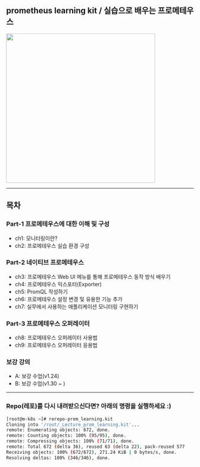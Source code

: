 ## prometheus learning kit / 실습으로 배우는 프로메테우스

<a href="https://inf.run/2qXU">
<img src="https://user-images.githubusercontent.com/29163931/189245493-17c284e8-3cfc-42bf-8cf4-9697250baed8.png" width="400">
</a>

***
## 목차
### Part-1 프로메테우스에 대한 이해 및 구성
- ch1: 모니터링이란?
- ch2: 프로메테우스 실습 환경 구성 
### Part-2 네이티브 프로메테우스     
- ch3: 프로메테우스 Web UI 메뉴를 통해 프로메테우스 동작 방식 배우기 
- ch4: 프로메테우스 익스포터(Exporter) 
- ch5: PromQL 작성하기 
- ch6: 프로메테우스 설정 변경 및 유용한 기능 추가
- ch7: 실무에서 사용하는 애플리케이션 모니터링 구현하기  
### Part-3 프로메테우스 오퍼레이터  
- ch8: 프로메테우스 오퍼레이터 사용법 
- ch9: 프로메테우스 오퍼레이터 응용법 

### 보강 강의 
- A: 보강 수업(v1.24)
- B: 보강 수업(v1.30 ~ ) 

***
### Repo(레포)를 다시 내려받으신다면? 아래의 명령을 실행하세요 :) 
```bash 
[root@m-k8s ~]# rerepo-prom_learning.kit
Cloning into '/root/_Lecture_prom_learning.kit'...
remote: Enumerating objects: 672, done.
remote: Counting objects: 100% (95/95), done.
remote: Compressing objects: 100% (71/71), done.
remote: Total 672 (delta 36), reused 63 (delta 22), pack-reused 577
Receiving objects: 100% (672/672), 271.24 KiB | 0 bytes/s, done.
Resolving deltas: 100% (346/346), done.
```

